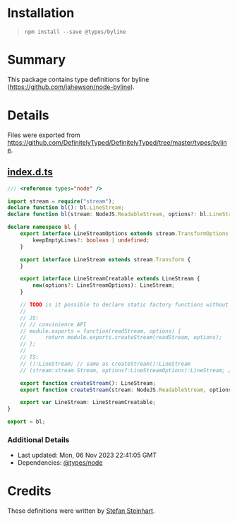# Installation
> `npm install --save @types/byline`

# Summary
This package contains type definitions for byline (https://github.com/jahewson/node-byline).

# Details
Files were exported from https://github.com/DefinitelyTyped/DefinitelyTyped/tree/master/types/byline.
## [index.d.ts](https://github.com/DefinitelyTyped/DefinitelyTyped/tree/master/types/byline/index.d.ts)
````ts
/// <reference types="node" />

import stream = require("stream");
declare function bl(): bl.LineStream;
declare function bl(stream: NodeJS.ReadableStream, options?: bl.LineStreamOptions): bl.LineStream;

declare namespace bl {
    export interface LineStreamOptions extends stream.TransformOptions {
        keepEmptyLines?: boolean | undefined;
    }

    export interface LineStream extends stream.Transform {
    }

    export interface LineStreamCreatable extends LineStream {
        new(options?: LineStreamOptions): LineStream;
    }

    // TODO is it possible to declare static factory functions without name (directly on the module)
    //
    // JS:
    // // convinience API
    // module.exports = function(readStream, options) {
    //      return module.exports.createStream(readStream, options);
    // };
    //
    // TS:
    // ():LineStream; // same as createStream():LineStream
    // (stream:stream.Stream, options?:LineStreamOptions):LineStream; // same as createStream(stream, options?):LineStream

    export function createStream(): LineStream;
    export function createStream(stream: NodeJS.ReadableStream, options?: LineStreamOptions): LineStream;

    export var LineStream: LineStreamCreatable;
}

export = bl;

````

### Additional Details
 * Last updated: Mon, 06 Nov 2023 22:41:05 GMT
 * Dependencies: [@types/node](https://npmjs.com/package/@types/node)

# Credits
These definitions were written by [Stefan Steinhart](https://github.com/reppners).

